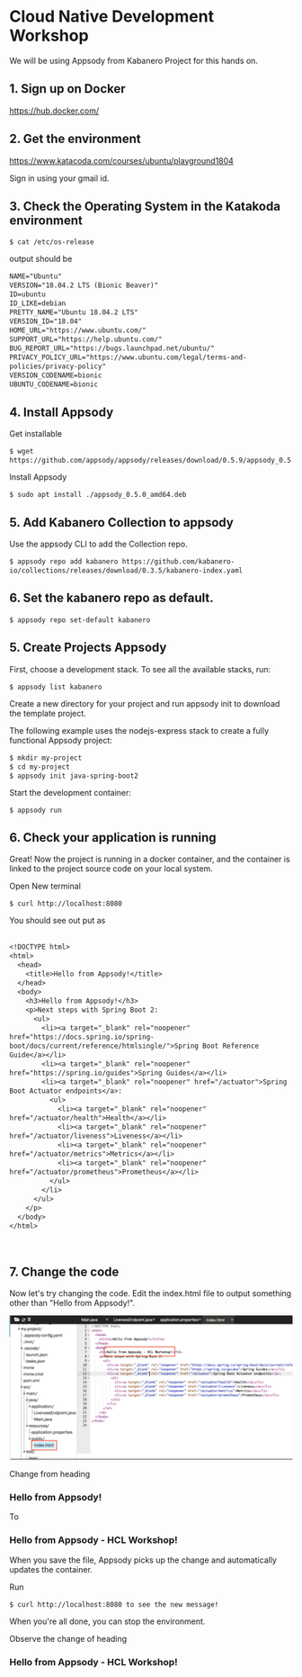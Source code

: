 # Cloud Native Development Workshop

We will be using Appsody from Kabanero Project for this hands on.

## 1. Sign up on Docker
https://hub.docker.com/

## 2. Get the environment

https://www.katacoda.com/courses/ubuntu/playground1804

Sign in using your gmail id.

## 3. Check the Operating System in the Katakoda environment

```
$ cat /etc/os-release
```

output should be

```
NAME="Ubuntu"
VERSION="18.04.2 LTS (Bionic Beaver)"
ID=ubuntu
ID_LIKE=debian
PRETTY_NAME="Ubuntu 18.04.2 LTS"
VERSION_ID="18.04"
HOME_URL="https://www.ubuntu.com/"
SUPPORT_URL="https://help.ubuntu.com/"
BUG_REPORT_URL="https://bugs.launchpad.net/ubuntu/"
PRIVACY_POLICY_URL="https://www.ubuntu.com/legal/terms-and-policies/privacy-policy"
VERSION_CODENAME=bionic
UBUNTU_CODENAME=bionic
```


## 4. Install Appsody

Get installable
```
$ wget https://github.com/appsody/appsody/releases/download/0.5.9/appsody_0.5.9_amd64.deb
```

Install Appsody
```
$ sudo apt install ./appsody_0.5.0_amd64.deb

```	

## 5. Add Kabanero Collection to appsody

Use the appsody CLI to add the Collection repo.
```
$ appsody repo add kabanero https://github.com/kabanero-io/collections/releases/download/0.3.5/kabanero-index.yaml
```

## 6. Set the kabanero repo as default.

```
$ appsody repo set-default kabanero
```

## 5. Create Projects Appsody

First, choose a development stack. To see all the available stacks, run:

```
$ appsody list kabanero

```


Create a new directory for your project and run appsody init <stack> to download the template project. 

The following example uses the nodejs-express stack to create a fully functional Appsody project:

```
$ mkdir my-project
$ cd my-project
$ appsody init java-spring-boot2
```

Start the development container:

```
$ appsody run
```

## 6. Check your application is running

Great! Now the project is running in a docker container, and the container is linked to the project source code on your local system. 

Open New terminal
```
$ curl http://localhost:8080
```

You should see out put as
```

<!DOCTYPE html>
<html>
  <head>
    <title>Hello from Appsody!</title>
  </head>
  <body>
    <h3>Hello from Appsody!</h3>
    <p>Next steps with Spring Boot 2:
      <ul>
        <li><a target="_blank" rel="noopener" href="https://docs.spring.io/spring-boot/docs/current/reference/htmlsingle/">Spring Boot Reference Guide</a></li>
        <li><a target="_blank" rel="noopener" href="https://spring.io/guides">Spring Guides</a></li>
        <li><a target="_blank" rel="noopener" href="/actuator">Spring Boot Actuator endpoints</a>:
          <ul>
            <li><a target="_blank" rel="noopener" href="/actuator/health">Health</a></li>
            <li><a target="_blank" rel="noopener" href="/actuator/liveness">Liveness</a></li>
            <li><a target="_blank" rel="noopener" href="/actuator/metrics">Metrics</a></li>
            <li><a target="_blank" rel="noopener" href="/actuator/prometheus">Prometheus</a></li>
          </ul>
        </li>
      </ul>
    </p>
  </body>
</html>



```
## 7. Change the code

Now let's try changing the code. Edit the index.html file to output something other than "Hello from Appsody!". 

![codechange](image1.png)

Change from heading
<h3>Hello from Appsody!</h3>
To 
<h3>Hello from Appsody - HCL Workshop!</h3>

When you save the file, Appsody picks up the change and automatically updates the container. 

Run

```
$ curl http://localhost:8080 to see the new message!
```

When you're all done, you can stop the environment.

Observe the change of heading
<h3>Hello from Appsody - HCL Workshop!</h3>



